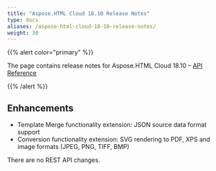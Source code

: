 ```yaml
---
title: "Aspose.HTML Cloud 18.10 Release Notes"
type: docs
aliases: /aspose-html-cloud-18-10-release-notes/
weight: 30
---
```


{{% alert color="primary" %}} 

The page contains release notes for Aspose.HTML Cloud 18.10 – [API Reference](https://apireference.aspose.cloud/html/)

{{% /alert %}} 
## **Enhancements**
- Template Merge functionality extension: JSON source data format support
- Conversion functionality extension: SVG rendering to PDF, XPS and image formats (JPEG, PNG, TIFF, BMP)

There are no REST API changes.
